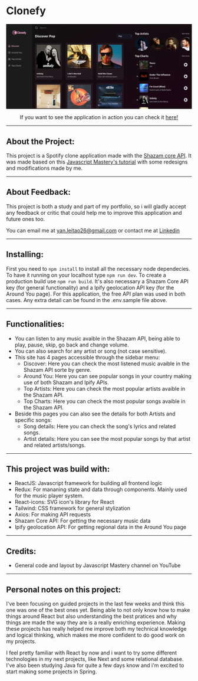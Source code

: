 # Clonefy
<div align="center">
  <img src="https://github.com/Gryygo/clonefy_project/blob/main/src/assets/layout.png" width="1000px" align="center" />
  <p></p>
  <p>If you want to see the application in action you can check it <a href="https://yanclonefy.netlify.app/">here!</a></p>
</p>
</div>

---

## About the Project:
  This project is a Spotify clone application made with the <a target="_blank" href="https://rapidapi.com/tipsters/api/shazam-core">Shazam core API</a>. It was made based on this <a target="_blank" href="https://www.youtube.com/watch?v=I1cpb0tYV74">Javascript Mastery's tutorial</a> with some redesigns and modifications made by me.
 
---

## About Feedback:
This project is both a study and part of my portfolio, so i will gladly accept any feedback or critic that could help me to improve this application and future ones too.

You can email me at yan.leitao26@gmail.com or contact me at <a href="https://www.linkedin.com/in/gabriel-leitao/">Linkedin</a>

---

## Installing:
First you need to ```npm install``` to install all the necessary node dependecies. 
To have it running on your localhost type ```npm run dev```.
To create a production build use ```npm run build```.
It's also necessary a Shazam Core API key (for general functionality) and a Ipify geolocation API key (for the Around You page). For this application, the free API plan was used in both cases. Any extra detail can be found in the .env.sample file above.

---

## Functionalities:
  - You can listen to any music avaible in the Shazam API, being able to play, pause, skip, go back and change volume.
  - You can also search for any artist or song (not case sensitive).
  - This site has 4 pages accessible through the sidebar menu:
    - Discover: Here you can check the most listened music avaible in the Shazam API sorte by genre.
    - Around You: Here you can see popular songs in your country making use of both Shazam and Ipify APIs.
    - Top Artists: Here you can check the most popular artists avaible in the Shazam API.
    - Top Charts: Here you can check the most popular songs avaible in the Shazam API.
  - Beside this pages you can also see the details for both Artists and specific songs:
    - Song details: Here you can check the song's lyrics and related songs.
    - Artist details: Here you can see the most popular songs by that artist and related artists/songs.
---

## This project was build with:
  - ReactJS: Javascript framework for building all frontend logic
  - Redux: For mananing state and data through components. Mainly used for the music player system.
  - React-icons: SVG icon's library for React
  - Tailwind: CSS framework for general stylization
  - Axios: For making API requests
  - Shazam Core API: For getting the necessary music data
  - Ipify geolocation API: For getting regional data in the Around You page

---

## Credits:
  - General code and layout by Javascript Mastery channel on YouTube

---

## Personal notes on this project:
  I've been focusing on guided projects in the last few weeks and think this one was one of the best ones yet. Being able to not only know how to make things around React but also understanding the best pratices and why things are made the way they are is a really enriching experience. Making these projects has really helped me improve both my technical knowledge and logical thinking, which makes me more confident to do good work on my projects.
  
  I feel pretty familiar with React by now and i want to try some different technologies in my next projects, like Next and some relational database. I've also been studying Java for quite a few days know and i'm excited to start making some projects in Spring.